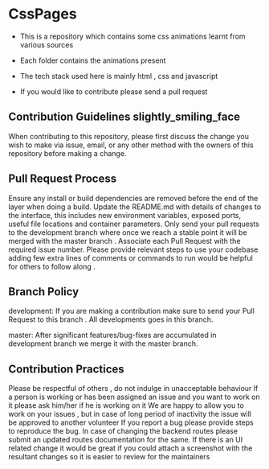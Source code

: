 # CssPages

- This is a repository which contains some css animations learnt from various sources 

- Each folder contains the animations present

- The tech stack used here is mainly html , css and javascript

- If you would like to contribute please send a pull request 



## Contribution Guidelines slightly_smiling_face

When contributing to this repository, please first discuss the change you wish to make via issue, email, or any other method with the owners of this repository before making a change.

## Pull Request Process

Ensure any install or build dependencies are removed before the end of the layer when doing a build.
Update the README.md with details of changes to the interface, this includes new environment variables, exposed ports, useful file locations and container parameters.
Only send your pull requests to the development branch where once we reach a stable point it will be merged with the master branch .
Associate each Pull Request with the required issue number.
Please provide relevant steps to use your codebase adding few extra lines of comments or commands to run would be helpful for others to follow along .

## Branch Policy

development: If you are making a contribution make sure to send your Pull Request to this branch . All developments goes in this branch.

master: After significant features/bug-fixes are accumulated in development branch we merge it with the master branch.

## Contribution Practices

Please be respectful of others , do not indulge in unacceptable behaviour
If a person is working or has been assigned an issue and you want to work on it please ask him/her if he is working on it
We are happy to allow you to work on your issues , but in case of long period of inactivity the issue will be approved to another volunteer
If you report a bug please provide steps to reproduce the bug.
In case of changing the backend routes please submit an updated routes documentation for the same.
If there is an UI related change it would be great if you could attach a screenshot with the resultant changes so it is easier to review for the maintainers
